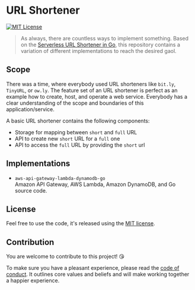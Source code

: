 # URL Shortener

[![MIT License](https://badgen.now.sh/badge/License/MIT/blue)](https://github.com/superluminar-io/url-shortener/blob/master/LICENSE.md)

> As always, there are countless ways to implement something. Based on the [Serverless URL Shortener in Go](https://github.com/superluminar-io/godays-workshop), this repository contains a variation of different implementations to reach the desired gaol.

## Scope

There was a time, where everybody used URL shorteners like `bit.ly`, `TinyURL`, or `ow.ly`. The feature set of an URL shortener is perfect as an example how to create, host, and operate a web service. Everybody has a clear understanding of the scope and boundaries of this application/service.

A basic URL shortener contains the following components:

* Storage for mapping between `short` and `full` URL
* API to create new `short` URL for a `full` one
* API to access the `full` URL by providing the `short` url

## Implementations

* `aws-api-gateway-lambda-dynamodb-go` \
  Amazon API Gateway, AWS Lambda, Amazon DynamoDB, and Go source code.

## License

Feel free to use the code, it's released using the [MIT license](LICENSE.md).

## Contribution

You are welcome to contribute to this project! 😘 

To make sure you have a pleasant experience, please read the [code of conduct](CODE_OF_CONDUCT.md). It outlines core values and beliefs and will make working together a happier experience.
